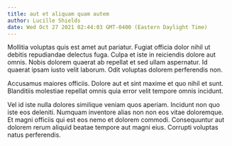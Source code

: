 ```yaml
---
title: aut et aliquam quam autem
author: Lucille Shields
date: Wed Oct 27 2021 02:44:03 GMT-0400 (Eastern Daylight Time)
---
```

Mollitia voluptas quis est amet aut pariatur. Fugiat officia dolor nihil ut debitis repudiandae delectus fuga. Culpa et iste in reiciendis dolore aut omnis. Nobis dolorem quaerat ab repellat et sed ullam aspernatur. Id quaerat ipsam iusto velit laborum. Odit voluptas dolorem perferendis non.

 Accusamus maiores officiis. Dolore aut et sint maxime et quo nihil et sunt. Blanditiis molestiae repellat omnis quia error velit tempore omnis incidunt.

 Vel id iste nulla dolores similique veniam quos aperiam. Incidunt non quo iste eos deleniti. Numquam inventore alias non non eos vitae doloremque. Et magni officiis qui est eos nemo et dolorem commodi. Consequuntur aut dolorem rerum aliquid beatae tempore aut magni eius. Corrupti voluptas natus perferendis.
